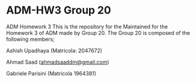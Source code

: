 # ADM-HW3 Group 20
ADM Homework 3 
This is the repository for the Maintained for the Homework 3 of ADM made by Group 20. The Group 20 is composed of the following members;

Ashish Upadhaya (Matricola: 2047672)

Ahmad Saad (ahmadsaaddm@gmail.com)

Gabriele Parisini (Matricola 1964381)


 
